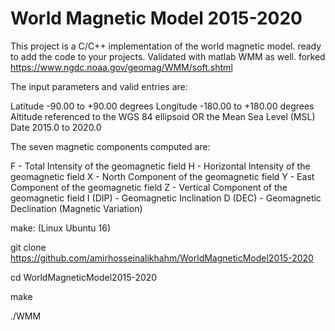 # World Magnetic Model 2015-2020

This project is a C/C++ implementation of the world magnetic model. ready to add the code to your projects. Validated with matlab WMM as well. forked https://www.ngdc.noaa.gov/geomag/WMM/soft.shtml

The input parameters and valid entries are:

Latitude -90.00 to +90.00 degrees 
Longitude -180.00 to +180.00 degrees 
Altitude referenced to the WGS 84 ellipsoid OR the Mean Sea Level (MSL)
Date 2015.0 to 2020.0

The seven magnetic components computed are:

F - Total Intensity of the geomagnetic field 
H - Horizontal Intensity of the geomagnetic field 
X - North Component of the geomagnetic field 
Y - East Component of the geomagnetic field 
Z - Vertical Component of the geomagnetic field 
I (DIP) - Geomagnetic Inclination 
D (DEC) - Geomagnetic Declination (Magnetic Variation)

make: (Linux Ubuntu 16)

git clone https://github.com/amirhosseinalikhahm/WorldMagneticModel2015-2020

cd WorldMagneticModel2015-2020

make

./WMM
